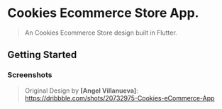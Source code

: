 # Cookies Ecommerce Store App.

> An Cookies Ecommerce Store design built in Flutter.

## Getting Started

### Screenshots

> Original Design by **[Angel Villanueva]**: https://dribbble.com/shots/20732975-Cookies-eCommerce-App